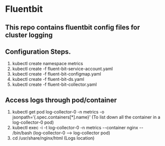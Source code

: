 # Fluentbit
This repo contains fluentbit config files for cluster logging
--------
Configuration Steps.
--------
1. kubectl create namespace metrics
2. kubectl create -f fluent-bit-service-account.yaml
3. kubectl create -f fluent-bit-configmap.yaml
4. kubectl create -f fluent-bit-ds.yaml
5. kubectl create -f fluent-bit-collector.yaml

Access logs through pod/container
------
1. kubectl get pod log-collector-0 -n metrics -o jsonpath=‘{.spec.containers[*].name}'
 (To list down all the container in a log-collector-0 pod)
2. kubectl exec -i -t log-collector-0 -n metrics --container nginx -- /bin/bash   (log-collector-0 --> log-collector pod)
3. cd /usr/share/nginx/html    (Logs location)
